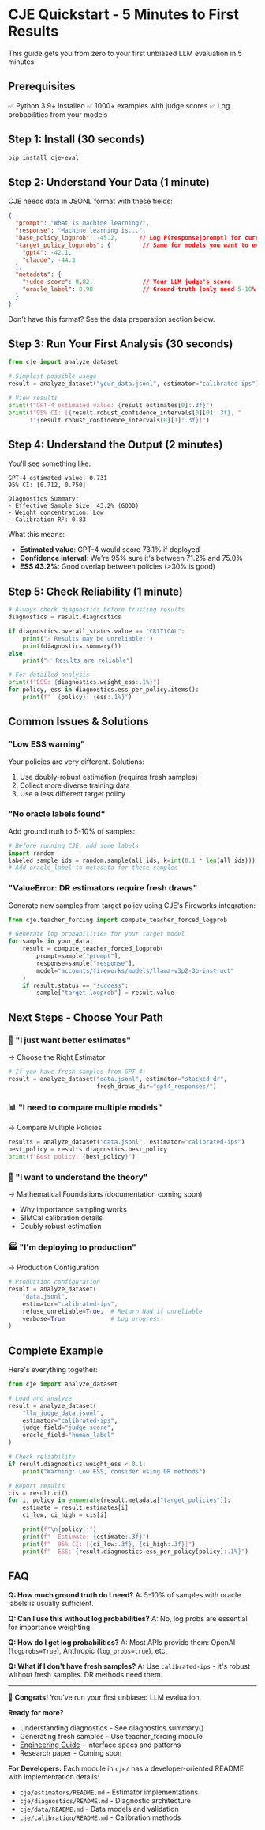 # CJE Quickstart - 5 Minutes to First Results

This guide gets you from zero to your first unbiased LLM evaluation in 5 minutes.

## Prerequisites

✅ Python 3.9+ installed
✅ 1000+ examples with judge scores
✅ Log probabilities from your models

## Step 1: Install (30 seconds)

```bash
pip install cje-eval
```

## Step 2: Understand Your Data (1 minute)

CJE needs data in JSONL format with these fields:

```json
{
  "prompt": "What is machine learning?",
  "response": "Machine learning is...",
  "base_policy_logprob": -45.2,      // Log P(response|prompt) for current model
  "target_policy_logprobs": {         // Same for models you want to evaluate
    "gpt4": -42.1,
    "claude": -44.3
  },
  "metadata": {
    "judge_score": 0.82,              // Your LLM judge's score
    "oracle_label": 0.90              // Ground truth (only need 5-10% labeled)
  }
}
```

Don't have this format? See the data preparation section below.

## Step 3: Run Your First Analysis (30 seconds)

```python
from cje import analyze_dataset

# Simplest possible usage
result = analyze_dataset("your_data.jsonl", estimator="calibrated-ips")

# View results
print(f"GPT-4 estimated value: {result.estimates[0]:.3f}")
print(f"95% CI: [{result.robust_confidence_intervals[0][0]:.3f}, "
      f"{result.robust_confidence_intervals[0][1]:.3f}]")
```

## Step 4: Understand the Output (2 minutes)

You'll see something like:
```
GPT-4 estimated value: 0.731
95% CI: [0.712, 0.750]

Diagnostics Summary:
- Effective Sample Size: 43.2% (GOOD)
- Weight concentration: Low
- Calibration R²: 0.83
```

What this means:
- **Estimated value**: GPT-4 would score 73.1% if deployed
- **Confidence interval**: We're 95% sure it's between 71.2% and 75.0%
- **ESS 43.2%**: Good overlap between policies (>30% is good)

## Step 5: Check Reliability (1 minute)

```python
# Always check diagnostics before trusting results
diagnostics = result.diagnostics

if diagnostics.overall_status.value == "CRITICAL":
    print("⚠️ Results may be unreliable!")
    print(diagnostics.summary())
else:
    print("✅ Results are reliable")

# For detailed analysis
print(f"ESS: {diagnostics.weight_ess:.1%}")
for policy, ess in diagnostics.ess_per_policy.items():
    print(f"  {policy}: {ess:.1%}")
```

## Common Issues & Solutions

### "Low ESS warning"
Your policies are very different. Solutions:
1. Use doubly-robust estimation (requires fresh samples)
2. Collect more diverse training data
3. Use a less different target policy

### "No oracle labels found"
Add ground truth to 5-10% of samples:
```python
# Before running CJE, add some labels
import random
labeled_sample_ids = random.sample(all_ids, k=int(0.1 * len(all_ids)))
# Add oracle_label to metadata for these samples
```

### "ValueError: DR estimators require fresh draws"
Generate new samples from target policy using CJE's Fireworks integration:
```python
from cje.teacher_forcing import compute_teacher_forced_logprob

# Generate log probabilities for your target model
for sample in your_data:
    result = compute_teacher_forced_logprob(
        prompt=sample["prompt"],
        response=sample["response"],
        model="accounts/fireworks/models/llama-v3p2-3b-instruct"
    )
    if result.status == "success":
        sample["target_logprob"] = result.value
```

## Next Steps - Choose Your Path

### 🎯 "I just want better estimates"
→ Choose the Right Estimator
```python
# If you have fresh samples from GPT-4:
result = analyze_dataset("data.jsonl", estimator="stacked-dr",
                         fresh_draws_dir="gpt4_responses/")
```

### 📊 "I need to compare multiple models"
→ Compare Multiple Policies
```python
results = analyze_dataset("data.jsonl", estimator="calibrated-ips")
best_policy = results.diagnostics.best_policy
print(f"Best policy: {best_policy}")
```

### 🔬 "I want to understand the theory"
→ Mathematical Foundations (documentation coming soon)
- Why importance sampling works
- SIMCal calibration details
- Doubly robust estimation

### 🏭 "I'm deploying to production"
→ Production Configuration
```python
# Production configuration
result = analyze_dataset(
    "data.jsonl",
    estimator="calibrated-ips",
    refuse_unreliable=True,  # Return NaN if unreliable
    verbose=True             # Log progress
)
```

## Complete Example

Here's everything together:

```python
from cje import analyze_dataset

# Load and analyze
result = analyze_dataset(
    "llm_judge_data.jsonl",
    estimator="calibrated-ips",
    judge_field="judge_score",
    oracle_field="human_label"
)

# Check reliability
if result.diagnostics.weight_ess < 0.1:
    print("Warning: Low ESS, consider using DR methods")

# Report results
cis = result.ci()
for i, policy in enumerate(result.metadata["target_policies"]):
    estimate = result.estimates[i]
    ci_low, ci_high = cis[i]

    print(f"\n{policy}:")
    print(f"  Estimate: {estimate:.3f}")
    print(f"  95% CI: [{ci_low:.3f}, {ci_high:.3f}]")
    print(f"  ESS: {result.diagnostics.ess_per_policy[policy]:.1%}")
```

## FAQ

**Q: How much ground truth do I need?**
A: 5-10% of samples with oracle labels is usually sufficient.

**Q: Can I use this without log probabilities?**
A: No, log probs are essential for importance weighting.

**Q: How do I get log probabilities?**
A: Most APIs provide them: OpenAI (`logprobs=True`), Anthropic (`log_probs=true`), etc.

**Q: What if I don't have fresh samples?**
A: Use `calibrated-ips` - it's robust without fresh samples. DR methods need them.

---

🎉 **Congrats!** You've run your first unbiased LLM evaluation.

**Ready for more?**
- Understanding diagnostics - See diagnostics.summary()
- Generating fresh samples - Use teacher_forcing module
- [Engineering Guide](README_ENGINEERING.md) - Interface specs and patterns
- Research paper - Coming soon

**For Developers:**
Each module in `cje/` has a developer-oriented README with implementation details:
- `cje/estimators/README.md` - Estimator implementations
- `cje/diagnostics/README.md` - Diagnostic architecture
- `cje/data/README.md` - Data models and validation
- `cje/calibration/README.md` - Calibration methods